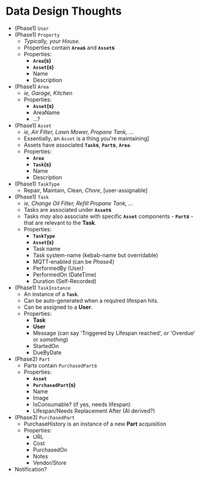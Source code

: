 # Data Design Thoughts

* (Phase1) `User`
* (Phase1) `Property`
  * _Typically, your House._
  * Properties contain **`Area`s** and **`Asset`s**
  * Properties:
    * **`Area`(s)**
    * **`Asset`(s)**
    * Name
    * Description
* (Phase1) `Area`
  * _ie, Garage, Kitchen_
  * Properties:
    * **`Asset`(s)**
    * AreaName
    * ...?
* (Phase1) `Asset`
  * _ie, Air Filter, Lawn Mower, Propane Tank, ..._
  * Essentially, an `Asset` is a thing you're maintaining]
  * Assets have associated **`Task`s**, **`Part`s**, **`Area`**.
  * Properties:
    * **`Area`**
    * **`Task`(s)**
    * Name
    * Description
* (Phase1) `TaskType`
  * Repair, Maintain, Clean, _Chore_, [user-assignable]
* (Phase1) `Task`
  * _ie, Change Oil Filter, Refill Propane Tank, ..._
  * Tasks are associated under **`Asset`s**
  * Tasks _may_ also associate with specific **`Asset`** components - **`Part`s** - that are relevant to the **Task**.
  * Properties:
    * **`TaskType`**
    * **`Asset`(s)**
    * Task name
    * Task system-name (kebab-name but overridable)
    * MQTT-enabled (can be _Phase4_)
    * PerformedBy (User)
    * PerformedOn (DateTime)
    * Duration (Self-Recorded)
* (Phase1) `TaskInstance`
  * An instance of a **`Task`**.
  * Can be auto-generated when a required lifespan hits.
  * Can be assigned to a **User**.
  * Properties:
    * **Task**
    * **User**
    * Message (can say 'Triggered by Lifespan reached', or 'Overdue' or _something_)
    * StartedOn
    * DueByDate
* (Phase2) `Part`
  * Parts contain `PurchasedPart`s
  * Properties:
    * **`Asset`**
    * **`PurchasedPart`(s)**
    * Name
    * Image
    * IsConsumable? (if yes, needs lifespan)
    * Lifespan/Needs Replacement After (AI derived?)
* (Phase3) `PurchasedPart`
  * PurchaseHistory is an instance of a new **Part** acquisition
  * Properties:
    * URL
    * Cost
    * PurchasedOn
    * Notes
    * Vendor/Store
* Notification?